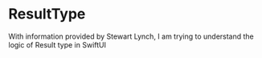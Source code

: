 # ResultType
With information provided by Stewart Lynch, I am trying to understand the logic of Result type in SwiftUI
